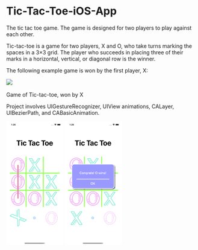 # Tic-Tac-Toe-iOS-App
The tic tac toe game. The game is designed for two players to play against each other.

Tic-tac-toe is a game for two players, X and O, who take turns marking the spaces in a 3×3 grid. The player who succeeds in placing three of their marks in a horizontal, vertical, or diagonal row is the winner.

The following example game is won by the first player, X:

<img src="https://upload.wikimedia.org/wikipedia/commons/thumb/1/1b/Tic-tac-toe-game-1.svg/958px-Tic-tac-toe-game-1.svg.png" width = 80%>

Game of Tic-tac-toe, won by X

Project involves UIGestureRecognizer, UIView animations, CALayer, UIBezierPath, and CABasicAnimation.

<div align = "center>
	 <img src="https://github.com/luke-wz-wang/Post_Img/blob/master/board.png?raw=true" width = 30%>
 	<img src="https://github.com/luke-wz-wang/Post_Img/blob/master/win_1.png?raw=true" width = 30%>
 	<img src="https://github.com/luke-wz-wang/Post_Img/blob/master/win_2.png?raw=true" width = 30%>
</div>
                                                                                             

